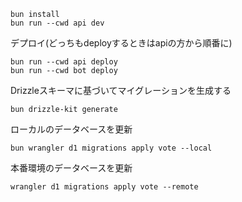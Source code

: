 ```
bun install
bun run --cwd api dev
```

デプロイ(どっちもdeployするときはapiの方から順番に)

```
bun run --cwd api deploy
bun run --cwd bot deploy
```

Drizzleスキーマに基づいてマイグレーションを生成する

```
bun drizzle-kit generate
```

ローカルのデータベースを更新

```
bun wrangler d1 migrations apply vote --local
```

本番環境のデータベースを更新

```
wrangler d1 migrations apply vote --remote
```
